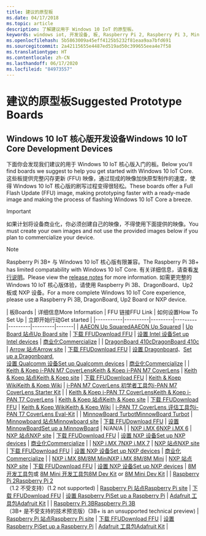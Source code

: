 ```yaml
---
title: 建议的原型板
ms.date: 04/17/2018
ms.topic: article
description: 了解建议用于 Windows 10 IoT 的原型板。
keywords: windows iot, 开发设备, 板, Raspberry Pi 2, Raspberry Pi 3, Minnowboard Max, Dragonboard
ms.openlocfilehash: 5b5863009a45eff4125b5232f81eaa9aa7bfd691
ms.sourcegitcommit: 2a42115655e4487ed519ad50c399655eea4e7f58
ms.translationtype: HT
ms.contentlocale: zh-CN
ms.lasthandoff: 06/17/2020
ms.locfileid: "84973557"
---
```

# <a name="suggested-prototype-boards"></a><span data-ttu-id="26cd5-104">建议的原型板</span><span class="sxs-lookup"><span data-stu-id="26cd5-104">Suggested Prototype Boards</span></span>

## <a name="windows-10-iot-core-development-devices"></a><span data-ttu-id="26cd5-105">Windows 10 IoT 核心版开发设备</span><span class="sxs-lookup"><span data-stu-id="26cd5-105">Windows 10 IoT Core Development Devices</span></span>
<span data-ttu-id="26cd5-106">下面你会发现我们建议的用于 Windows 10 IoT 核心版入门的板。</span><span class="sxs-lookup"><span data-stu-id="26cd5-106">Below you'll find boards we suggest to help you get started with Windows 10 IoT Core.</span></span> <span data-ttu-id="26cd5-107">这些板提供完整闪存更新 (FFU) 映像，通过现成的映像加快原型制作的速度，使得 Windows 10 IoT 核心版的刷写过程变得很轻松。</span><span class="sxs-lookup"><span data-stu-id="26cd5-107">These boards offer a Full Flash Update (FFU) image, making prototyping faster with a ready-made image and making the process of flashing Windows 10 IoT Core a breeze.</span></span>

> [!IMPORTANT]
> <span data-ttu-id="26cd5-108">如果计划将设备商业化，你必须创建自己的映像，不得使用下面提供的映像。</span><span class="sxs-lookup"><span data-stu-id="26cd5-108">You must create your own images and not use the provided images below if you plan to commercialize your device.</span></span>

> [!NOTE]
> <span data-ttu-id="26cd5-109">Raspberry Pi 3B+ 与 Windows 10 IoT 核心版有限兼容。</span><span class="sxs-lookup"><span data-stu-id="26cd5-109">The Raspberry Pi 3B+ has limited compatability with Windows 10 IoT Core.</span></span> <span data-ttu-id="26cd5-110">有关详细信息，请查看[发行说明](https://docs.microsoft.com/windows/iot-core/release-notes/insider/rpi3bp)。</span><span class="sxs-lookup"><span data-stu-id="26cd5-110">Please view the [release notes](https://docs.microsoft.com/windows/iot-core/release-notes/insider/rpi3bp) for more information.</span></span> <span data-ttu-id="26cd5-111">如需更完整的 Windows 10 IoT 核心版体验，请使用 Raspberry Pi 3B、DragonBoard、Up2 板或 NXP 设备。</span><span class="sxs-lookup"><span data-stu-id="26cd5-111">For a more complete Windows 10 IoT Core experience, please use a Raspberry Pi 3B, DragonBoard, Up2 Board or NXP device.</span></span> 


| <span data-ttu-id="26cd5-112">板</span><span class="sxs-lookup"><span data-stu-id="26cd5-112">Boards</span></span> | <span data-ttu-id="26cd5-113">详细信息</span><span class="sxs-lookup"><span data-stu-id="26cd5-113">More Information</span></span> | <span data-ttu-id="26cd5-114">FFU 链接</span><span class="sxs-lookup"><span data-stu-id="26cd5-114">FFU Link</span></span> | <span data-ttu-id="26cd5-115">如何设置</span><span class="sxs-lookup"><span data-stu-id="26cd5-115">How To Set Up</span></span> | <span data-ttu-id="26cd5-116">立即开始行动</span><span class="sxs-lookup"><span data-stu-id="26cd5-116">Get started</span></span> |
|-----------|----------|---------|---------|---------|---------|-------|
| [<span data-ttu-id="26cd5-117">AAEON Up Squared</span><span class="sxs-lookup"><span data-stu-id="26cd5-117">AAEON Up Squared</span></span>](https://up-board.org/upsquared/specifications/) | [<span data-ttu-id="26cd5-118">Up Board 站点</span><span class="sxs-lookup"><span data-stu-id="26cd5-118">Up Board site</span></span>](https://up-shop.org/28-up-squared) | [<span data-ttu-id="26cd5-119">下载 FFU</span><span class="sxs-lookup"><span data-stu-id="26cd5-119">Download FFU</span></span>](https://downloads.up-community.org/?post_type=wpdmpro&p=204&preview=true) | [<span data-ttu-id="26cd5-120">设置 Intel 设备</span><span class="sxs-lookup"><span data-stu-id="26cd5-120">Set up Intel devices</span></span>](https://docs.microsoft.com/windows/iot-core/tutorials/intel) | [<span data-ttu-id="26cd5-121">商业化</span><span class="sxs-lookup"><span data-stu-id="26cd5-121">Commercialize</span></span>](https://up-shop.org/home/270-up-squared.html) | 
| [<span data-ttu-id="26cd5-122">DragonBoard 410c</span><span class="sxs-lookup"><span data-stu-id="26cd5-122">DragonBoard 410c</span></span>](https://developer.qualcomm.com/hardware/dragonboard-410c) | [<span data-ttu-id="26cd5-123">Arrow 站点</span><span class="sxs-lookup"><span data-stu-id="26cd5-123">Arrow site</span></span>](https://www.arrow.com/en/products/dragonboard410c/arrow-development-tools) | [<span data-ttu-id="26cd5-124">下载 FFU</span><span class="sxs-lookup"><span data-stu-id="26cd5-124">Download FFU</span></span>](https://www.microsoft.com/software-download/windows10IoTCore#!) | <span data-ttu-id="26cd5-125">[设置 Dragonboard](https://docs.microsoft.com/windows/iot-core/tutorials/dragonboard)、</span><span class="sxs-lookup"><span data-stu-id="26cd5-125">[Set up a Dragonboard](https://docs.microsoft.com/windows/iot-core/tutorials/dragonboard),</span></span><br>[<span data-ttu-id="26cd5-126">设置 Qualcomm 设备</span><span class="sxs-lookup"><span data-stu-id="26cd5-126">Set up Qualcomm devices</span></span>](https://docs.microsoft.com/windows/iot-core/tutorials/qualcomm) | [<span data-ttu-id="26cd5-127">商业化</span><span class="sxs-lookup"><span data-stu-id="26cd5-127">Commercialize</span></span>](https://www.arrow.com/en/products/dragonboard410c/arrow-development-tools) | 
| [<span data-ttu-id="26cd5-128">Keith & Koep i-PAN M7 CoverLens</span><span class="sxs-lookup"><span data-stu-id="26cd5-128">Keith & Koep i-PAN M7 CoverLens</span></span>](https://keith-koep.com/de/produkte/produkte-hmi/i-pan-m7-coverlens-arm-touch-panel-pc-eigenschaften/) | [<span data-ttu-id="26cd5-129">Keith & Koep 站点</span><span class="sxs-lookup"><span data-stu-id="26cd5-129">Keith & Koep site</span></span>](https://keith-koep.com/de/produkte/produkte-hmi/i-pan-m7-coverlens-arm-touch-panel-computer-technische-daten/) | [<span data-ttu-id="26cd5-130">下载 FFU</span><span class="sxs-lookup"><span data-stu-id="26cd5-130">Download FFU</span></span>](https://support.keith-koep.com/service/doku.php/service/winiot/images) | [<span data-ttu-id="26cd5-131">Keith & Koep Wiki</span><span class="sxs-lookup"><span data-stu-id="26cd5-131">Keith & Koep Wiki</span></span>](https://support.keith-koep.com/service/doku.php/service/hardware/panel/ipanm7) | [<span data-ttu-id="26cd5-132">i-PAN M7 CoverLens 初学者工具包</span><span class="sxs-lookup"><span data-stu-id="26cd5-132">i-PAN M7 CoverLens Starter Kit</span></span>](https://keith-koep.com/de/produkte/produkte-eval-kits/i-pan-m7-coverlens-starter-kit-technische-daten/) | 
| [<span data-ttu-id="26cd5-133">Keith & Koep i-PAN T7 CoverLens</span><span class="sxs-lookup"><span data-stu-id="26cd5-133">Keith & Koep i-PAN T7 CoverLens</span></span>](https://keith-koep.com/de/produkte/produkte-hmi/i-pan-t7-coverlens-arm-touch-panel-pc-eigenschaften/) | [<span data-ttu-id="26cd5-134">Keith & Koep 站点</span><span class="sxs-lookup"><span data-stu-id="26cd5-134">Keith & Koep site</span></span>](https://keith-koep.com/de/produkte/produkte-hmi/i-pan-t7-coverlens-arm-touch-panel-computer-technische-daten/) | [<span data-ttu-id="26cd5-135">下载 FFU</span><span class="sxs-lookup"><span data-stu-id="26cd5-135">Download FFU</span></span>](https://support.keith-koep.com/service/doku.php/service/winiot/images) | [<span data-ttu-id="26cd5-136">Keith & Koep Wiki</span><span class="sxs-lookup"><span data-stu-id="26cd5-136">Keith & Koep Wiki</span></span>](https://support.keith-koep.com/service/doku.php/service/hardware/panel/ipant7) | [<span data-ttu-id="26cd5-137">i-PAN T7 CoverLens 评估工具包</span><span class="sxs-lookup"><span data-stu-id="26cd5-137">i-PAN T7 CoverLens Eval-Kit</span></span>](https://keith-koep.com/de/produkte/produkte-eval-kits/i-pan-t7-coverlens-eval-kit-technische-daten/) | 
| [<span data-ttu-id="26cd5-138">MinnowBoard Turbot</span><span class="sxs-lookup"><span data-stu-id="26cd5-138">MinnowBoard Turbot</span></span>](https://www.silicom-usa.com) | [<span data-ttu-id="26cd5-139">Minnowboard 站点</span><span class="sxs-lookup"><span data-stu-id="26cd5-139">Minnowboard site</span></span>](https://www.silicom-usa.com/?s=minnowboard) | [<span data-ttu-id="26cd5-140">下载 FFU</span><span class="sxs-lookup"><span data-stu-id="26cd5-140">Download FFU</span></span>](https://www.microsoft.com/software-download/windows10IoTCore#!) | [<span data-ttu-id="26cd5-141">设置 MinnowBoard</span><span class="sxs-lookup"><span data-stu-id="26cd5-141">Set up a MinnowBoard</span></span>](https://docs.microsoft.com/windows/iot-core/tutorials/minnowboard) | <span data-ttu-id="26cd5-142">N/A</span><span class="sxs-lookup"><span data-stu-id="26cd5-142">N/A</span></span> |
| [<span data-ttu-id="26cd5-143">NXP i.MX 6</span><span class="sxs-lookup"><span data-stu-id="26cd5-143">NXP i.MX 6</span></span>](https://www.nxp.com/products/processors-and-microcontrollers/arm-based-processors-and-mcus/i.mx-applications-processors/i.mx-6-processors:IMX6X_SERIES) | [<span data-ttu-id="26cd5-144">NXP 站点</span><span class="sxs-lookup"><span data-stu-id="26cd5-144">NXP site</span></span>](https://www.nxp.com/products/processors-and-microcontrollers/arm-based-processors-and-mcus/i.mx-applications-processors/i.mx-6-processors:IMX6X_SERIES) | [<span data-ttu-id="26cd5-145">下载 FFU</span><span class="sxs-lookup"><span data-stu-id="26cd5-145">Download FFU</span></span>](https://github.com/ms-iot/imx-iotcore) | [<span data-ttu-id="26cd5-146">设置 NXP 设备</span><span class="sxs-lookup"><span data-stu-id="26cd5-146">Set up NXP devices</span></span>](https://docs.microsoft.com/windows/iot-core/tutorials/nxp) | [<span data-ttu-id="26cd5-147">商业化</span><span class="sxs-lookup"><span data-stu-id="26cd5-147">Commercialize</span></span>](https://www.solid-run.com/nxp-family/hummingboard/imx6-win-10-iot-core/) | 
| [<span data-ttu-id="26cd5-148">NXP i.MX 7</span><span class="sxs-lookup"><span data-stu-id="26cd5-148">NXP i.MX 7</span></span>](https://www.nxp.com/products/processors-and-microcontrollers/arm-based-processors-and-mcus/i.mx-applications-processors/i.mx-7-processors:IMX7-SERIES) | [<span data-ttu-id="26cd5-149">NXP 站点</span><span class="sxs-lookup"><span data-stu-id="26cd5-149">NXP site</span></span>](https://www.nxp.com/products/processors-and-microcontrollers/arm-based-processors-and-mcus/i.mx-applications-processors/i.mx-7-processors:IMX7-SERIES) | [<span data-ttu-id="26cd5-150">下载 FFU</span><span class="sxs-lookup"><span data-stu-id="26cd5-150">Download FFU</span></span>](https://github.com/ms-iot/imx-iotcore) | [<span data-ttu-id="26cd5-151">设置 NXP 设备</span><span class="sxs-lookup"><span data-stu-id="26cd5-151">Set up NXP devices</span></span>](https://docs.microsoft.com/windows/iot-core/tutorials/nxp) | [<span data-ttu-id="26cd5-152">商业化</span><span class="sxs-lookup"><span data-stu-id="26cd5-152">Commercialize</span></span>](https://www.compulab.com/products/iot-gateways/iot-gate-imx7-nxp-i-mx-7-internet-of-things-gateway/) | 
| [<span data-ttu-id="26cd5-153">NXP i.MX 8M/8M Mini</span><span class="sxs-lookup"><span data-stu-id="26cd5-153">NXP i.MX 8M/8M Mini</span></span>](https://www.nxp.com/products/processors-and-microcontrollers/arm-based-processors-and-mcus/i.mx-applications-processors/i.mx-8-processors:IMX8-SERIES) | [<span data-ttu-id="26cd5-154">NXP 站点</span><span class="sxs-lookup"><span data-stu-id="26cd5-154">NXP site</span></span>](https://www.nxp.com/products/processors-and-microcontrollers/arm-based-processors-and-mcus/i.mx-applications-processors/i.mx-8-processors:IMX8-SERIES) | [<span data-ttu-id="26cd5-155">下载 FFU</span><span class="sxs-lookup"><span data-stu-id="26cd5-155">Download FFU</span></span>](https://github.com/ms-iot/imx-iotcore) | [<span data-ttu-id="26cd5-156">设置 NXP 设备</span><span class="sxs-lookup"><span data-stu-id="26cd5-156">Set up NXP devices</span></span>](https://docs.microsoft.com/windows/iot-core/tutorials/nxp) | <span data-ttu-id="26cd5-157">[8M 开发工具包](https://www.nxp.com/support/developer-resources/software-development-tools/i.mx-developer-resources/evaluation-kit-for-the-i.mx-8m-applications-processor:MCIMX8M-EVK)或 [8M Mini 开发工具包](https://www.nxp.com/support/developer-resources/software-development-tools/i.mx-developer-resources/evaluation-kit-for-the-i.mx-8m-mini-applications-processor:8MMINILPD4-EVK)</span><span class="sxs-lookup"><span data-stu-id="26cd5-157">[8M Dev Kit](https://www.nxp.com/support/developer-resources/software-development-tools/i.mx-developer-resources/evaluation-kit-for-the-i.mx-8m-applications-processor:MCIMX8M-EVK) or [8M Mini Dev Kit](https://www.nxp.com/support/developer-resources/software-development-tools/i.mx-developer-resources/evaluation-kit-for-the-i.mx-8m-mini-applications-processor:8MMINILPD4-EVK)</span></span> |
| [<span data-ttu-id="26cd5-158">Raspberry Pi 2</span><span class="sxs-lookup"><span data-stu-id="26cd5-158">Raspberry Pi 2</span></span>](https://www.raspberrypi.org/products/raspberry-pi-2-model-b/)<br> <span data-ttu-id="26cd5-159">（1.2 不受支持）</span><span class="sxs-lookup"><span data-stu-id="26cd5-159">(1.2 not supported)</span></span> | [<span data-ttu-id="26cd5-160">Raspberry Pi 站点</span><span class="sxs-lookup"><span data-stu-id="26cd5-160">Raspberry Pi site</span></span>](https://www.raspberrypi.org/products/raspberry-pi-2-model-b/) | [<span data-ttu-id="26cd5-161">下载 FFU</span><span class="sxs-lookup"><span data-stu-id="26cd5-161">Download FFU</span></span>](https://www.microsoft.com/software-download/windows10IoTCore#!) | [<span data-ttu-id="26cd5-162">设置 Raspberry Pi</span><span class="sxs-lookup"><span data-stu-id="26cd5-162">Set up a Raspberry Pi</span></span>](https://docs.microsoft.com/windows/iot-core/tutorials/rpi) | [<span data-ttu-id="26cd5-163">Adafruit 工具包</span><span class="sxs-lookup"><span data-stu-id="26cd5-163">Adafruit Kit</span></span>](https://docs.microsoft.com/windows/iot-core/tutorials/adafruitkit) | 
| [<span data-ttu-id="26cd5-164">Raspberry Pi 3B</span><span class="sxs-lookup"><span data-stu-id="26cd5-164">Raspberry Pi 3B</span></span>](https://www.raspberrypi.org/products/raspberry-pi-3-model-b/)<br> <span data-ttu-id="26cd5-165">（3B+ 是不受支持的技术预览版）</span><span class="sxs-lookup"><span data-stu-id="26cd5-165">(3B+ is an unsupported technical preview)</span></span> | [<span data-ttu-id="26cd5-166">Raspberry Pi 站点</span><span class="sxs-lookup"><span data-stu-id="26cd5-166">Raspberry Pi site</span></span>](https://www.raspberrypi.org/products/raspberry-pi-3-model-b/) | [<span data-ttu-id="26cd5-167">下载 FFU</span><span class="sxs-lookup"><span data-stu-id="26cd5-167">Download FFU</span></span>](https://www.microsoft.com/software-download/windows10IoTCore#!) | [<span data-ttu-id="26cd5-168">设置 Raspberry Pi</span><span class="sxs-lookup"><span data-stu-id="26cd5-168">Set up a Raspberry Pi</span></span>](https://docs.microsoft.com/windows/iot-core/tutorials/rpi) | [<span data-ttu-id="26cd5-169">Adafruit 工具包</span><span class="sxs-lookup"><span data-stu-id="26cd5-169">Adafruit Kit</span></span>](https://docs.microsoft.com/windows/iot-core/tutorials/adafruitkit) |
